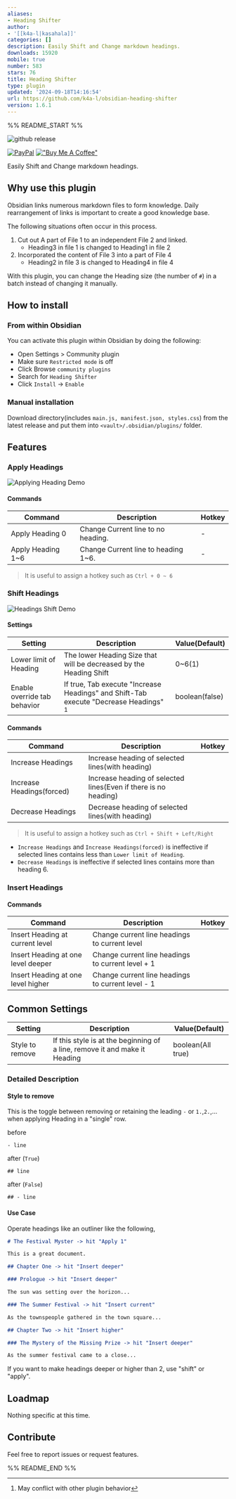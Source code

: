```yaml
---
aliases:
- Heading Shifter
author:
- '[[k4a-l|kasahala]]'
categories: []
description: Easily Shift and Change markdown headings.
downloads: 15920
mobile: true
number: 583
stars: 76
title: Heading Shifter
type: plugin
updated: '2024-09-18T14:16:54'
url: https://github.com/k4a-l/obsidian-heading-shifter
version: 1.6.1
---
```


%% README_START %%


![github release](https://img.shields.io/github/v/release/k4a-dev/obsidian-heading-shifter?style=for-the-badge)

[![PayPal](https://github.com/user-attachments/assets/022d3ada-7995-4a27-b680-5ab6cfc117e1)](https://paypal.me/k4al)
[!["Buy Me A Coffee"](https://www.buymeacoffee.com/assets/img/custom_images/orange_img.png)](https://www.buymeacoffee.com/kasahala)

Easily Shift and Change markdown headings.

## Why use this plugin

Obsidian links numerous markdown files to form knowledge. Daily rearrangement of links is important to create a good knowledge base.

The following situations often occur in this process.

1. Cut out A part of File 1 to an independent File 2 and linked.
    - Heading3 in file 1 is changed to Heading1 in file 2
2. Incorporated the content of File 3 into a part of File 4
    - Heading2 in file 3 is changed to Heading4 in file 4

With this plugin, you can change the Heading size (the number of `#`) in a batch instead of changing it manually.

## How to install

### From within Obsidian

You can activate this plugin within Obsidian by doing the following:

-   Open Settings > Community plugin
-   Make sure `Restricted mode` is off
-   Click Browse `community plugins`
-   Search for `Heading Shifter`
-   Click `Install` -> `Enable`

### Manual installation

Download directory(includes `main.js, manifest.json, styles.css`) from the latest release and put them into `<vault>/.obsidian/plugins/` folder.

## Features

### Apply Headings

![Applying Heading Demo](https://raw.githubusercontent.com/k4a-dev/obsidian-heading-shifter/main/doc/attachment/applyingHeading.gif)

#### Commands

| Command           | Description                         | Hotkey |
| ----------------- | ----------------------------------- | ------ |
| Apply Heading 0   | Change Current line to no heading.  | -      |
| Apply Heading 1~6 | Change Current line to heading 1~6. | -      |

> It is useful to assign a hotkey such as `Ctrl + 0 ~ 6`

### Shift Headings

![Headings Shift Demo](https://raw.githubusercontent.com/k4a-dev/obsidian-heading-shifter/main/doc/attachment/shiftHeadings.gif)

#### Settings

| Setting                      | Description                                                                             | Value(Default) |
| ---------------------------- | --------------------------------------------------------------------------------------- | -------------- |
| Lower limit of Heading       | The lower Heading Size that will be decreased by the Heading Shift                      | 0~6(1)         |
| Enable override tab behavior | If true, Tab execute "Increase Headings" and Shift-Tab execute "Decrease Headings" [^2] | boolean(false) |

[^2]: May conflict with other plugin behavior

#### Commands

| Command                   | Description                                                     | Hotkey |
| ------------------------- | --------------------------------------------------------------- | ------ |
| Increase Headings         | Increase heading of selected lines(with heading)                |        |
| Increase Headings(forced) | Increase heading of selected lines(Even if there is no heading) |        |
| Decrease Headings         | Decrease heading of selected lines(with heading)                |        |

> It is useful to assign a hotkey such as `Ctrl + Shift + Left/Right`

-   `Increase Headings` and `Increase Headings(forced)` is ineffective if selected lines contains less than `Lower limit of Heading`.
-   `Decrease Headings` is ineffective if selected lines contains more than heading 6.

### Insert Headings

#### Commands

| Command                            | Description                                       | Hotkey |
| ---------------------------------- | ------------------------------------------------- | ------ |
| Insert Heading at current level    | Change current line headings to current level     |        |
| Insert Heading at one level deeper | Change current line headings to current level + 1 |        |
| Insert Heading at one level higher | Change current line headings to current level - 1 |        |

## Common Settings

| Setting         | Description                                                               | Value(Default)    |
| --------------- | ------------------------------------------------------------------------- | ----------------- |
| Style to remove | If this style is at the beginning of a line, remove it and make it Heading | boolean(All true) |

### Detailed Description
#### Style to remove

This is the toggle between removing or retaining the leading `-` or `1.`,`2.`,... when applying Heading in a "single" row.

before
```
- line
```

after (`True`)
```
## line
```

after (`False`)
```
## - line
```


#### Use Case

Operate headings like an outliner like the following,

```markdown
# The Festival Myster -> hit "Apply 1"

This is a great document.

## Chapter One -> hit "Insert deeper"

### Prologue -> hit "Insert deeper"

The sun was setting over the horizon...

### The Summer Festival -> hit "Insert current"

As the townspeople gathered in the town square...

## Chapter Two -> hit "Insert higher"

### The Mystery of the Missing Prize -> hit "Insert deeper"

As the summer festival came to a close...
```

If you want to make headings deeper or higher than 2, use "shift" or "apply".

## Loadmap

Nothing specific at this time.

## Contribute

Feel free to report issues or request features.


%% README_END %%